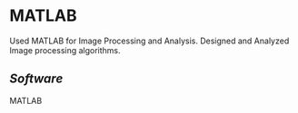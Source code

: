 # MATLAB

Used MATLAB for Image Processing and Analysis. Designed and Analyzed Image processing algorithms.

*Software*
---------------------
MATLAB
